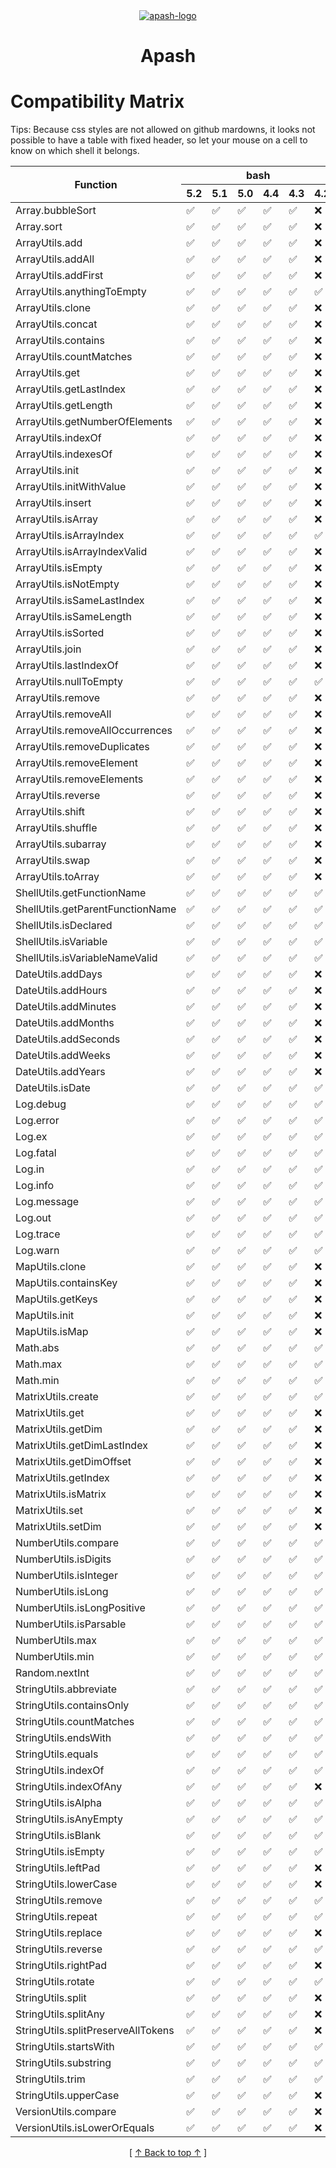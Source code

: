 <!-- 
  @todo: styles are not currently surpported by github.
  So fixed header will not work until they authorize it.
  SVG trick does not look to work anymore.
-->
<!--
<style>
  table {
    border-collapse: separate;
    border-spacing: 0;
    border-right: thin solid;
    margin: auto;
  }

  thead {
    position: -webkit-sticky; /* for Safari */
    position: sticky;
    top: 0;
  } 

  td {
    border-left: thin dashed;
  }

  th {
    border-right: thin solid;
  }

  thead th {
    text-align: center;
  }
  
  .start {
    border-left: thin solid;
  }

  /* Dark Mode */
  @media (prefers-color-scheme: dark) {
  thead tr th {
    background-color: black;
    color: white;
    z-index: 1;
    border: thin solid white;
  }

  /* Light Mode */
  @media (prefers-color-scheme: light) {
  thead tr th {
    background-color: #edededff;
    color: black;
  }
</style>
-->

<div align='center' id='apash-top'>
  <a href='https://github.com/hastec-fr/apash'>
    <img alt='apash-logo' src='../../../assets/apash-logo.svg'/>
  </a>

  # Apash
</div>

# Compatibility Matrix
Tips: Because css styles are not allowed on github mardowns, it looks not possible
to have a table with fixed header, so let your mouse on a cell to know on which shell it belongs.

<table align='center'>
  <thead>
    <tr>
      <th rowspan="2">Function</th>
      <th colspan='6'><div align='center'>bash</div></th><th colspan='8'><div align='center'>zsh</div></th>
    </tr>
    <tr>
      <th>5.2</th><th>5.1</th><th>5.0</th><th>4.4</th><th>4.3</th><th>4.2</th><th>5.9</th><th>5.8</th><th>5.7</th><th>5.6</th><th>5.5</th><th>5.4</th><th>5.3</th><th>5.2</th>
    </tr>
  </thead>
  <tbody>
      <tr>
      <td>Array.bubbleSort</td>
      <td title='bash 5.2' >✅</td>
      <td title='bash 5.1' >✅</td>
      <td title='bash 5.0' >✅</td>
      <td title='bash 4.4' >✅</td>
      <td title='bash 4.3' >✅</td>
      <td title='bash 4.2' >❌</td>
      <td title='zsh 5.9' >✅</td>
      <td title='zsh 5.8' >✅</td>
      <td title='zsh 5.7' >✅</td>
      <td title='zsh 5.6' >✅</td>
      <td title='zsh 5.5' >✅</td>
      <td title='zsh 5.4' >✅</td>
      <td title='zsh 5.3' >✅</td>
      <td title='zsh 5.2' >❌</td>
    </tr>
    <tr>
      <td>Array.sort</td>
      <td title='bash 5.2' >✅</td>
      <td title='bash 5.1' >✅</td>
      <td title='bash 5.0' >✅</td>
      <td title='bash 4.4' >✅</td>
      <td title='bash 4.3' >✅</td>
      <td title='bash 4.2' >❌</td>
      <td title='zsh 5.9' >✅</td>
      <td title='zsh 5.8' >✅</td>
      <td title='zsh 5.7' >✅</td>
      <td title='zsh 5.6' >✅</td>
      <td title='zsh 5.5' >✅</td>
      <td title='zsh 5.4' >✅</td>
      <td title='zsh 5.3' >✅</td>
      <td title='zsh 5.2' >❌</td>
    </tr>
    <tr>
      <td>ArrayUtils.add</td>
      <td title='bash 5.2' >✅</td>
      <td title='bash 5.1' >✅</td>
      <td title='bash 5.0' >✅</td>
      <td title='bash 4.4' >✅</td>
      <td title='bash 4.3' >✅</td>
      <td title='bash 4.2' >❌</td>
      <td title='zsh 5.9' >✅</td>
      <td title='zsh 5.8' >✅</td>
      <td title='zsh 5.7' >✅</td>
      <td title='zsh 5.6' >✅</td>
      <td title='zsh 5.5' >✅</td>
      <td title='zsh 5.4' >✅</td>
      <td title='zsh 5.3' >✅</td>
      <td title='zsh 5.2' >❌</td>
    </tr>
    <tr>
      <td>ArrayUtils.addAll</td>
      <td title='bash 5.2' >✅</td>
      <td title='bash 5.1' >✅</td>
      <td title='bash 5.0' >✅</td>
      <td title='bash 4.4' >✅</td>
      <td title='bash 4.3' >✅</td>
      <td title='bash 4.2' >❌</td>
      <td title='zsh 5.9' >✅</td>
      <td title='zsh 5.8' >✅</td>
      <td title='zsh 5.7' >✅</td>
      <td title='zsh 5.6' >✅</td>
      <td title='zsh 5.5' >✅</td>
      <td title='zsh 5.4' >✅</td>
      <td title='zsh 5.3' >✅</td>
      <td title='zsh 5.2' >❌</td>
    </tr>
    <tr>
      <td>ArrayUtils.addFirst</td>
      <td title='bash 5.2' >✅</td>
      <td title='bash 5.1' >✅</td>
      <td title='bash 5.0' >✅</td>
      <td title='bash 4.4' >✅</td>
      <td title='bash 4.3' >✅</td>
      <td title='bash 4.2' >❌</td>
      <td title='zsh 5.9' >✅</td>
      <td title='zsh 5.8' >✅</td>
      <td title='zsh 5.7' >✅</td>
      <td title='zsh 5.6' >✅</td>
      <td title='zsh 5.5' >✅</td>
      <td title='zsh 5.4' >✅</td>
      <td title='zsh 5.3' >✅</td>
      <td title='zsh 5.2' >❌</td>
    </tr>
    <tr>
      <td>ArrayUtils.anythingToEmpty</td>
      <td title='bash 5.2' >✅</td>
      <td title='bash 5.1' >✅</td>
      <td title='bash 5.0' >✅</td>
      <td title='bash 4.4' >✅</td>
      <td title='bash 4.3' >✅</td>
      <td title='bash 4.2' >✅</td>
      <td title='zsh 5.9' >✅</td>
      <td title='zsh 5.8' >✅</td>
      <td title='zsh 5.7' >✅</td>
      <td title='zsh 5.6' >✅</td>
      <td title='zsh 5.5' >✅</td>
      <td title='zsh 5.4' >✅</td>
      <td title='zsh 5.3' >✅</td>
      <td title='zsh 5.2' >❌</td>
    </tr>
    <tr>
      <td>ArrayUtils.clone</td>
      <td title='bash 5.2' >✅</td>
      <td title='bash 5.1' >✅</td>
      <td title='bash 5.0' >✅</td>
      <td title='bash 4.4' >✅</td>
      <td title='bash 4.3' >✅</td>
      <td title='bash 4.2' >❌</td>
      <td title='zsh 5.9' >✅</td>
      <td title='zsh 5.8' >✅</td>
      <td title='zsh 5.7' >✅</td>
      <td title='zsh 5.6' >✅</td>
      <td title='zsh 5.5' >✅</td>
      <td title='zsh 5.4' >✅</td>
      <td title='zsh 5.3' >✅</td>
      <td title='zsh 5.2' >❌</td>
    </tr>
    <tr>
      <td>ArrayUtils.concat</td>
      <td title='bash 5.2' >✅</td>
      <td title='bash 5.1' >✅</td>
      <td title='bash 5.0' >✅</td>
      <td title='bash 4.4' >✅</td>
      <td title='bash 4.3' >✅</td>
      <td title='bash 4.2' >❌</td>
      <td title='zsh 5.9' >✅</td>
      <td title='zsh 5.8' >✅</td>
      <td title='zsh 5.7' >✅</td>
      <td title='zsh 5.6' >✅</td>
      <td title='zsh 5.5' >✅</td>
      <td title='zsh 5.4' >✅</td>
      <td title='zsh 5.3' >✅</td>
      <td title='zsh 5.2' >❌</td>
    </tr>
    <tr>
      <td>ArrayUtils.contains</td>
      <td title='bash 5.2' >✅</td>
      <td title='bash 5.1' >✅</td>
      <td title='bash 5.0' >✅</td>
      <td title='bash 4.4' >✅</td>
      <td title='bash 4.3' >✅</td>
      <td title='bash 4.2' >❌</td>
      <td title='zsh 5.9' >✅</td>
      <td title='zsh 5.8' >✅</td>
      <td title='zsh 5.7' >✅</td>
      <td title='zsh 5.6' >✅</td>
      <td title='zsh 5.5' >✅</td>
      <td title='zsh 5.4' >✅</td>
      <td title='zsh 5.3' >✅</td>
      <td title='zsh 5.2' >❌</td>
    </tr>
    <tr>
      <td>ArrayUtils.countMatches</td>
      <td title='bash 5.2' >✅</td>
      <td title='bash 5.1' >✅</td>
      <td title='bash 5.0' >✅</td>
      <td title='bash 4.4' >✅</td>
      <td title='bash 4.3' >✅</td>
      <td title='bash 4.2' >❌</td>
      <td title='zsh 5.9' >✅</td>
      <td title='zsh 5.8' >✅</td>
      <td title='zsh 5.7' >✅</td>
      <td title='zsh 5.6' >✅</td>
      <td title='zsh 5.5' >✅</td>
      <td title='zsh 5.4' >✅</td>
      <td title='zsh 5.3' >✅</td>
      <td title='zsh 5.2' >❌</td>
    </tr>
    <tr>
      <td>ArrayUtils.get</td>
      <td title='bash 5.2' >✅</td>
      <td title='bash 5.1' >✅</td>
      <td title='bash 5.0' >✅</td>
      <td title='bash 4.4' >✅</td>
      <td title='bash 4.3' >✅</td>
      <td title='bash 4.2' >❌</td>
      <td title='zsh 5.9' >✅</td>
      <td title='zsh 5.8' >✅</td>
      <td title='zsh 5.7' >✅</td>
      <td title='zsh 5.6' >✅</td>
      <td title='zsh 5.5' >✅</td>
      <td title='zsh 5.4' >✅</td>
      <td title='zsh 5.3' >✅</td>
      <td title='zsh 5.2' >❌</td>
    </tr>
    <tr>
      <td>ArrayUtils.getLastIndex</td>
      <td title='bash 5.2' >✅</td>
      <td title='bash 5.1' >✅</td>
      <td title='bash 5.0' >✅</td>
      <td title='bash 4.4' >✅</td>
      <td title='bash 4.3' >✅</td>
      <td title='bash 4.2' >❌</td>
      <td title='zsh 5.9' >✅</td>
      <td title='zsh 5.8' >✅</td>
      <td title='zsh 5.7' >✅</td>
      <td title='zsh 5.6' >✅</td>
      <td title='zsh 5.5' >✅</td>
      <td title='zsh 5.4' >✅</td>
      <td title='zsh 5.3' >✅</td>
      <td title='zsh 5.2' >❌</td>
    </tr>
    <tr>
      <td>ArrayUtils.getLength</td>
      <td title='bash 5.2' >✅</td>
      <td title='bash 5.1' >✅</td>
      <td title='bash 5.0' >✅</td>
      <td title='bash 4.4' >✅</td>
      <td title='bash 4.3' >✅</td>
      <td title='bash 4.2' >❌</td>
      <td title='zsh 5.9' >✅</td>
      <td title='zsh 5.8' >✅</td>
      <td title='zsh 5.7' >✅</td>
      <td title='zsh 5.6' >✅</td>
      <td title='zsh 5.5' >✅</td>
      <td title='zsh 5.4' >✅</td>
      <td title='zsh 5.3' >✅</td>
      <td title='zsh 5.2' >❌</td>
    </tr>
    <tr>
      <td>ArrayUtils.getNumberOfElements</td>
      <td title='bash 5.2' >✅</td>
      <td title='bash 5.1' >✅</td>
      <td title='bash 5.0' >✅</td>
      <td title='bash 4.4' >✅</td>
      <td title='bash 4.3' >✅</td>
      <td title='bash 4.2' >❌</td>
      <td title='zsh 5.9' >✅</td>
      <td title='zsh 5.8' >✅</td>
      <td title='zsh 5.7' >✅</td>
      <td title='zsh 5.6' >✅</td>
      <td title='zsh 5.5' >✅</td>
      <td title='zsh 5.4' >✅</td>
      <td title='zsh 5.3' >✅</td>
      <td title='zsh 5.2' >❌</td>
    </tr>
    <tr>
      <td>ArrayUtils.indexOf</td>
      <td title='bash 5.2' >✅</td>
      <td title='bash 5.1' >✅</td>
      <td title='bash 5.0' >✅</td>
      <td title='bash 4.4' >✅</td>
      <td title='bash 4.3' >✅</td>
      <td title='bash 4.2' >❌</td>
      <td title='zsh 5.9' >✅</td>
      <td title='zsh 5.8' >✅</td>
      <td title='zsh 5.7' >✅</td>
      <td title='zsh 5.6' >✅</td>
      <td title='zsh 5.5' >✅</td>
      <td title='zsh 5.4' >✅</td>
      <td title='zsh 5.3' >✅</td>
      <td title='zsh 5.2' >❌</td>
    </tr>
    <tr>
      <td>ArrayUtils.indexesOf</td>
      <td title='bash 5.2' >✅</td>
      <td title='bash 5.1' >✅</td>
      <td title='bash 5.0' >✅</td>
      <td title='bash 4.4' >✅</td>
      <td title='bash 4.3' >✅</td>
      <td title='bash 4.2' >❌</td>
      <td title='zsh 5.9' >✅</td>
      <td title='zsh 5.8' >✅</td>
      <td title='zsh 5.7' >✅</td>
      <td title='zsh 5.6' >✅</td>
      <td title='zsh 5.5' >✅</td>
      <td title='zsh 5.4' >✅</td>
      <td title='zsh 5.3' >✅</td>
      <td title='zsh 5.2' >❌</td>
    </tr>
    <tr>
      <td>ArrayUtils.init</td>
      <td title='bash 5.2' >✅</td>
      <td title='bash 5.1' >✅</td>
      <td title='bash 5.0' >✅</td>
      <td title='bash 4.4' >✅</td>
      <td title='bash 4.3' >✅</td>
      <td title='bash 4.2' >❌</td>
      <td title='zsh 5.9' >✅</td>
      <td title='zsh 5.8' >✅</td>
      <td title='zsh 5.7' >✅</td>
      <td title='zsh 5.6' >✅</td>
      <td title='zsh 5.5' >✅</td>
      <td title='zsh 5.4' >✅</td>
      <td title='zsh 5.3' >✅</td>
      <td title='zsh 5.2' >❌</td>
    </tr>
    <tr>
      <td>ArrayUtils.initWithValue</td>
      <td title='bash 5.2' >✅</td>
      <td title='bash 5.1' >✅</td>
      <td title='bash 5.0' >✅</td>
      <td title='bash 4.4' >✅</td>
      <td title='bash 4.3' >✅</td>
      <td title='bash 4.2' >❌</td>
      <td title='zsh 5.9' >✅</td>
      <td title='zsh 5.8' >✅</td>
      <td title='zsh 5.7' >✅</td>
      <td title='zsh 5.6' >✅</td>
      <td title='zsh 5.5' >✅</td>
      <td title='zsh 5.4' >✅</td>
      <td title='zsh 5.3' >✅</td>
      <td title='zsh 5.2' >❌</td>
    </tr>
    <tr>
      <td>ArrayUtils.insert</td>
      <td title='bash 5.2' >✅</td>
      <td title='bash 5.1' >✅</td>
      <td title='bash 5.0' >✅</td>
      <td title='bash 4.4' >✅</td>
      <td title='bash 4.3' >✅</td>
      <td title='bash 4.2' >❌</td>
      <td title='zsh 5.9' >✅</td>
      <td title='zsh 5.8' >✅</td>
      <td title='zsh 5.7' >✅</td>
      <td title='zsh 5.6' >✅</td>
      <td title='zsh 5.5' >✅</td>
      <td title='zsh 5.4' >✅</td>
      <td title='zsh 5.3' >✅</td>
      <td title='zsh 5.2' >❌</td>
    </tr>
    <tr>
      <td>ArrayUtils.isArray</td>
      <td title='bash 5.2' >✅</td>
      <td title='bash 5.1' >✅</td>
      <td title='bash 5.0' >✅</td>
      <td title='bash 4.4' >✅</td>
      <td title='bash 4.3' >✅</td>
      <td title='bash 4.2' >❌</td>
      <td title='zsh 5.9' >✅</td>
      <td title='zsh 5.8' >✅</td>
      <td title='zsh 5.7' >✅</td>
      <td title='zsh 5.6' >✅</td>
      <td title='zsh 5.5' >✅</td>
      <td title='zsh 5.4' >✅</td>
      <td title='zsh 5.3' >✅</td>
      <td title='zsh 5.2' >❌</td>
    </tr>
    <tr>
      <td>ArrayUtils.isArrayIndex</td>
      <td title='bash 5.2' >✅</td>
      <td title='bash 5.1' >✅</td>
      <td title='bash 5.0' >✅</td>
      <td title='bash 4.4' >✅</td>
      <td title='bash 4.3' >✅</td>
      <td title='bash 4.2' >✅</td>
      <td title='zsh 5.9' >✅</td>
      <td title='zsh 5.8' >✅</td>
      <td title='zsh 5.7' >✅</td>
      <td title='zsh 5.6' >✅</td>
      <td title='zsh 5.5' >✅</td>
      <td title='zsh 5.4' >✅</td>
      <td title='zsh 5.3' >✅</td>
      <td title='zsh 5.2' >✅</td>
    </tr>
    <tr>
      <td>ArrayUtils.isArrayIndexValid</td>
      <td title='bash 5.2' >✅</td>
      <td title='bash 5.1' >✅</td>
      <td title='bash 5.0' >✅</td>
      <td title='bash 4.4' >✅</td>
      <td title='bash 4.3' >✅</td>
      <td title='bash 4.2' >❌</td>
      <td title='zsh 5.9' >✅</td>
      <td title='zsh 5.8' >✅</td>
      <td title='zsh 5.7' >✅</td>
      <td title='zsh 5.6' >✅</td>
      <td title='zsh 5.5' >✅</td>
      <td title='zsh 5.4' >✅</td>
      <td title='zsh 5.3' >✅</td>
      <td title='zsh 5.2' >❌</td>
    </tr>
    <tr>
      <td>ArrayUtils.isEmpty</td>
      <td title='bash 5.2' >✅</td>
      <td title='bash 5.1' >✅</td>
      <td title='bash 5.0' >✅</td>
      <td title='bash 4.4' >✅</td>
      <td title='bash 4.3' >✅</td>
      <td title='bash 4.2' >❌</td>
      <td title='zsh 5.9' >✅</td>
      <td title='zsh 5.8' >✅</td>
      <td title='zsh 5.7' >✅</td>
      <td title='zsh 5.6' >✅</td>
      <td title='zsh 5.5' >✅</td>
      <td title='zsh 5.4' >✅</td>
      <td title='zsh 5.3' >✅</td>
      <td title='zsh 5.2' >✅</td>
    </tr>
    <tr>
      <td>ArrayUtils.isNotEmpty</td>
      <td title='bash 5.2' >✅</td>
      <td title='bash 5.1' >✅</td>
      <td title='bash 5.0' >✅</td>
      <td title='bash 4.4' >✅</td>
      <td title='bash 4.3' >✅</td>
      <td title='bash 4.2' >❌</td>
      <td title='zsh 5.9' >✅</td>
      <td title='zsh 5.8' >✅</td>
      <td title='zsh 5.7' >✅</td>
      <td title='zsh 5.6' >✅</td>
      <td title='zsh 5.5' >✅</td>
      <td title='zsh 5.4' >✅</td>
      <td title='zsh 5.3' >✅</td>
      <td title='zsh 5.2' >❌</td>
    </tr>
    <tr>
      <td>ArrayUtils.isSameLastIndex</td>
      <td title='bash 5.2' >✅</td>
      <td title='bash 5.1' >✅</td>
      <td title='bash 5.0' >✅</td>
      <td title='bash 4.4' >✅</td>
      <td title='bash 4.3' >✅</td>
      <td title='bash 4.2' >❌</td>
      <td title='zsh 5.9' >✅</td>
      <td title='zsh 5.8' >✅</td>
      <td title='zsh 5.7' >✅</td>
      <td title='zsh 5.6' >✅</td>
      <td title='zsh 5.5' >✅</td>
      <td title='zsh 5.4' >✅</td>
      <td title='zsh 5.3' >✅</td>
      <td title='zsh 5.2' >❌</td>
    </tr>
    <tr>
      <td>ArrayUtils.isSameLength</td>
      <td title='bash 5.2' >✅</td>
      <td title='bash 5.1' >✅</td>
      <td title='bash 5.0' >✅</td>
      <td title='bash 4.4' >✅</td>
      <td title='bash 4.3' >✅</td>
      <td title='bash 4.2' >❌</td>
      <td title='zsh 5.9' >✅</td>
      <td title='zsh 5.8' >✅</td>
      <td title='zsh 5.7' >✅</td>
      <td title='zsh 5.6' >✅</td>
      <td title='zsh 5.5' >✅</td>
      <td title='zsh 5.4' >✅</td>
      <td title='zsh 5.3' >✅</td>
      <td title='zsh 5.2' >❌</td>
    </tr>
    <tr>
      <td>ArrayUtils.isSorted</td>
      <td title='bash 5.2' >✅</td>
      <td title='bash 5.1' >✅</td>
      <td title='bash 5.0' >✅</td>
      <td title='bash 4.4' >✅</td>
      <td title='bash 4.3' >✅</td>
      <td title='bash 4.2' >❌</td>
      <td title='zsh 5.9' >✅</td>
      <td title='zsh 5.8' >✅</td>
      <td title='zsh 5.7' >✅</td>
      <td title='zsh 5.6' >✅</td>
      <td title='zsh 5.5' >✅</td>
      <td title='zsh 5.4' >✅</td>
      <td title='zsh 5.3' >✅</td>
      <td title='zsh 5.2' >❌</td>
    </tr>
    <tr>
      <td>ArrayUtils.join</td>
      <td title='bash 5.2' >✅</td>
      <td title='bash 5.1' >✅</td>
      <td title='bash 5.0' >✅</td>
      <td title='bash 4.4' >✅</td>
      <td title='bash 4.3' >✅</td>
      <td title='bash 4.2' >❌</td>
      <td title='zsh 5.9' >✅</td>
      <td title='zsh 5.8' >✅</td>
      <td title='zsh 5.7' >✅</td>
      <td title='zsh 5.6' >✅</td>
      <td title='zsh 5.5' >✅</td>
      <td title='zsh 5.4' >✅</td>
      <td title='zsh 5.3' >✅</td>
      <td title='zsh 5.2' >❌</td>
    </tr>
    <tr>
      <td>ArrayUtils.lastIndexOf</td>
      <td title='bash 5.2' >✅</td>
      <td title='bash 5.1' >✅</td>
      <td title='bash 5.0' >✅</td>
      <td title='bash 4.4' >✅</td>
      <td title='bash 4.3' >✅</td>
      <td title='bash 4.2' >❌</td>
      <td title='zsh 5.9' >✅</td>
      <td title='zsh 5.8' >✅</td>
      <td title='zsh 5.7' >✅</td>
      <td title='zsh 5.6' >✅</td>
      <td title='zsh 5.5' >✅</td>
      <td title='zsh 5.4' >✅</td>
      <td title='zsh 5.3' >✅</td>
      <td title='zsh 5.2' >❌</td>
    </tr>
    <tr>
      <td>ArrayUtils.nullToEmpty</td>
      <td title='bash 5.2' >✅</td>
      <td title='bash 5.1' >✅</td>
      <td title='bash 5.0' >✅</td>
      <td title='bash 4.4' >✅</td>
      <td title='bash 4.3' >✅</td>
      <td title='bash 4.2' >✅</td>
      <td title='zsh 5.9' >✅</td>
      <td title='zsh 5.8' >✅</td>
      <td title='zsh 5.7' >✅</td>
      <td title='zsh 5.6' >✅</td>
      <td title='zsh 5.5' >✅</td>
      <td title='zsh 5.4' >✅</td>
      <td title='zsh 5.3' >✅</td>
      <td title='zsh 5.2' >❌</td>
    </tr>
    <tr>
      <td>ArrayUtils.remove</td>
      <td title='bash 5.2' >✅</td>
      <td title='bash 5.1' >✅</td>
      <td title='bash 5.0' >✅</td>
      <td title='bash 4.4' >✅</td>
      <td title='bash 4.3' >✅</td>
      <td title='bash 4.2' >❌</td>
      <td title='zsh 5.9' >✅</td>
      <td title='zsh 5.8' >✅</td>
      <td title='zsh 5.7' >✅</td>
      <td title='zsh 5.6' >✅</td>
      <td title='zsh 5.5' >✅</td>
      <td title='zsh 5.4' >✅</td>
      <td title='zsh 5.3' >✅</td>
      <td title='zsh 5.2' >❌</td>
    </tr>
    <tr>
      <td>ArrayUtils.removeAll</td>
      <td title='bash 5.2' >✅</td>
      <td title='bash 5.1' >✅</td>
      <td title='bash 5.0' >✅</td>
      <td title='bash 4.4' >✅</td>
      <td title='bash 4.3' >✅</td>
      <td title='bash 4.2' >❌</td>
      <td title='zsh 5.9' >✅</td>
      <td title='zsh 5.8' >✅</td>
      <td title='zsh 5.7' >✅</td>
      <td title='zsh 5.6' >✅</td>
      <td title='zsh 5.5' >✅</td>
      <td title='zsh 5.4' >✅</td>
      <td title='zsh 5.3' >✅</td>
      <td title='zsh 5.2' >❌</td>
    </tr>
    <tr>
      <td>ArrayUtils.removeAllOccurrences</td>
      <td title='bash 5.2' >✅</td>
      <td title='bash 5.1' >✅</td>
      <td title='bash 5.0' >✅</td>
      <td title='bash 4.4' >✅</td>
      <td title='bash 4.3' >✅</td>
      <td title='bash 4.2' >❌</td>
      <td title='zsh 5.9' >✅</td>
      <td title='zsh 5.8' >✅</td>
      <td title='zsh 5.7' >✅</td>
      <td title='zsh 5.6' >✅</td>
      <td title='zsh 5.5' >✅</td>
      <td title='zsh 5.4' >✅</td>
      <td title='zsh 5.3' >✅</td>
      <td title='zsh 5.2' >❌</td>
    </tr>
    <tr>
      <td>ArrayUtils.removeDuplicates</td>
      <td title='bash 5.2' >✅</td>
      <td title='bash 5.1' >✅</td>
      <td title='bash 5.0' >✅</td>
      <td title='bash 4.4' >✅</td>
      <td title='bash 4.3' >✅</td>
      <td title='bash 4.2' >❌</td>
      <td title='zsh 5.9' >✅</td>
      <td title='zsh 5.8' >✅</td>
      <td title='zsh 5.7' >✅</td>
      <td title='zsh 5.6' >✅</td>
      <td title='zsh 5.5' >✅</td>
      <td title='zsh 5.4' >✅</td>
      <td title='zsh 5.3' >✅</td>
      <td title='zsh 5.2' >❌</td>
    </tr>
    <tr>
      <td>ArrayUtils.removeElement</td>
      <td title='bash 5.2' >✅</td>
      <td title='bash 5.1' >✅</td>
      <td title='bash 5.0' >✅</td>
      <td title='bash 4.4' >✅</td>
      <td title='bash 4.3' >✅</td>
      <td title='bash 4.2' >❌</td>
      <td title='zsh 5.9' >✅</td>
      <td title='zsh 5.8' >✅</td>
      <td title='zsh 5.7' >✅</td>
      <td title='zsh 5.6' >✅</td>
      <td title='zsh 5.5' >✅</td>
      <td title='zsh 5.4' >✅</td>
      <td title='zsh 5.3' >✅</td>
      <td title='zsh 5.2' >❌</td>
    </tr>
    <tr>
      <td>ArrayUtils.removeElements</td>
      <td title='bash 5.2' >✅</td>
      <td title='bash 5.1' >✅</td>
      <td title='bash 5.0' >✅</td>
      <td title='bash 4.4' >✅</td>
      <td title='bash 4.3' >✅</td>
      <td title='bash 4.2' >❌</td>
      <td title='zsh 5.9' >✅</td>
      <td title='zsh 5.8' >✅</td>
      <td title='zsh 5.7' >✅</td>
      <td title='zsh 5.6' >✅</td>
      <td title='zsh 5.5' >✅</td>
      <td title='zsh 5.4' >✅</td>
      <td title='zsh 5.3' >✅</td>
      <td title='zsh 5.2' >❌</td>
    </tr>
    <tr>
      <td>ArrayUtils.reverse</td>
      <td title='bash 5.2' >✅</td>
      <td title='bash 5.1' >✅</td>
      <td title='bash 5.0' >✅</td>
      <td title='bash 4.4' >✅</td>
      <td title='bash 4.3' >✅</td>
      <td title='bash 4.2' >❌</td>
      <td title='zsh 5.9' >✅</td>
      <td title='zsh 5.8' >✅</td>
      <td title='zsh 5.7' >✅</td>
      <td title='zsh 5.6' >✅</td>
      <td title='zsh 5.5' >✅</td>
      <td title='zsh 5.4' >✅</td>
      <td title='zsh 5.3' >✅</td>
      <td title='zsh 5.2' >❌</td>
    </tr>
    <tr>
      <td>ArrayUtils.shift</td>
      <td title='bash 5.2' >✅</td>
      <td title='bash 5.1' >✅</td>
      <td title='bash 5.0' >✅</td>
      <td title='bash 4.4' >✅</td>
      <td title='bash 4.3' >✅</td>
      <td title='bash 4.2' >❌</td>
      <td title='zsh 5.9' >✅</td>
      <td title='zsh 5.8' >✅</td>
      <td title='zsh 5.7' >✅</td>
      <td title='zsh 5.6' >✅</td>
      <td title='zsh 5.5' >✅</td>
      <td title='zsh 5.4' >✅</td>
      <td title='zsh 5.3' >✅</td>
      <td title='zsh 5.2' >❌</td>
    </tr>
    <tr>
      <td>ArrayUtils.shuffle</td>
      <td title='bash 5.2' >✅</td>
      <td title='bash 5.1' >✅</td>
      <td title='bash 5.0' >✅</td>
      <td title='bash 4.4' >✅</td>
      <td title='bash 4.3' >✅</td>
      <td title='bash 4.2' >❌</td>
      <td title='zsh 5.9' >✅</td>
      <td title='zsh 5.8' >✅</td>
      <td title='zsh 5.7' >✅</td>
      <td title='zsh 5.6' >✅</td>
      <td title='zsh 5.5' >✅</td>
      <td title='zsh 5.4' >✅</td>
      <td title='zsh 5.3' >✅</td>
      <td title='zsh 5.2' >❌</td>
    </tr>
    <tr>
      <td>ArrayUtils.subarray</td>
      <td title='bash 5.2' >✅</td>
      <td title='bash 5.1' >✅</td>
      <td title='bash 5.0' >✅</td>
      <td title='bash 4.4' >✅</td>
      <td title='bash 4.3' >✅</td>
      <td title='bash 4.2' >❌</td>
      <td title='zsh 5.9' >✅</td>
      <td title='zsh 5.8' >✅</td>
      <td title='zsh 5.7' >✅</td>
      <td title='zsh 5.6' >✅</td>
      <td title='zsh 5.5' >✅</td>
      <td title='zsh 5.4' >✅</td>
      <td title='zsh 5.3' >✅</td>
      <td title='zsh 5.2' >❌</td>
    </tr>
    <tr>
      <td>ArrayUtils.swap</td>
      <td title='bash 5.2' >✅</td>
      <td title='bash 5.1' >✅</td>
      <td title='bash 5.0' >✅</td>
      <td title='bash 4.4' >✅</td>
      <td title='bash 4.3' >✅</td>
      <td title='bash 4.2' >❌</td>
      <td title='zsh 5.9' >✅</td>
      <td title='zsh 5.8' >✅</td>
      <td title='zsh 5.7' >✅</td>
      <td title='zsh 5.6' >✅</td>
      <td title='zsh 5.5' >✅</td>
      <td title='zsh 5.4' >✅</td>
      <td title='zsh 5.3' >✅</td>
      <td title='zsh 5.2' >❌</td>
    </tr>
    <tr>
      <td>ArrayUtils.toArray</td>
      <td title='bash 5.2' >✅</td>
      <td title='bash 5.1' >✅</td>
      <td title='bash 5.0' >✅</td>
      <td title='bash 4.4' >✅</td>
      <td title='bash 4.3' >✅</td>
      <td title='bash 4.2' >❌</td>
      <td title='zsh 5.9' >✅</td>
      <td title='zsh 5.8' >✅</td>
      <td title='zsh 5.7' >✅</td>
      <td title='zsh 5.6' >✅</td>
      <td title='zsh 5.5' >✅</td>
      <td title='zsh 5.4' >✅</td>
      <td title='zsh 5.3' >✅</td>
      <td title='zsh 5.2' >❌</td>
    </tr>
    <tr>
      <td>ShellUtils.getFunctionName</td>
      <td title='bash 5.2' >✅</td>
      <td title='bash 5.1' >✅</td>
      <td title='bash 5.0' >✅</td>
      <td title='bash 4.4' >✅</td>
      <td title='bash 4.3' >✅</td>
      <td title='bash 4.2' >✅</td>
      <td title='zsh 5.9' >✅</td>
      <td title='zsh 5.8' >✅</td>
      <td title='zsh 5.7' >✅</td>
      <td title='zsh 5.6' >✅</td>
      <td title='zsh 5.5' >✅</td>
      <td title='zsh 5.4' >✅</td>
      <td title='zsh 5.3' >✅</td>
      <td title='zsh 5.2' >✅</td>
    </tr>
    <tr>
      <td>ShellUtils.getParentFunctionName</td>
      <td title='bash 5.2' >✅</td>
      <td title='bash 5.1' >✅</td>
      <td title='bash 5.0' >✅</td>
      <td title='bash 4.4' >✅</td>
      <td title='bash 4.3' >✅</td>
      <td title='bash 4.2' >✅</td>
      <td title='zsh 5.9' >✅</td>
      <td title='zsh 5.8' >✅</td>
      <td title='zsh 5.7' >✅</td>
      <td title='zsh 5.6' >✅</td>
      <td title='zsh 5.5' >✅</td>
      <td title='zsh 5.4' >✅</td>
      <td title='zsh 5.3' >✅</td>
      <td title='zsh 5.2' >✅</td>
    </tr>
    <tr>
      <td>ShellUtils.isDeclared</td>
      <td title='bash 5.2' >✅</td>
      <td title='bash 5.1' >✅</td>
      <td title='bash 5.0' >✅</td>
      <td title='bash 4.4' >✅</td>
      <td title='bash 4.3' >✅</td>
      <td title='bash 4.2' >✅</td>
      <td title='zsh 5.9' >✅</td>
      <td title='zsh 5.8' >✅</td>
      <td title='zsh 5.7' >✅</td>
      <td title='zsh 5.6' >✅</td>
      <td title='zsh 5.5' >✅</td>
      <td title='zsh 5.4' >✅</td>
      <td title='zsh 5.3' >✅</td>
      <td title='zsh 5.2' >✅</td>
    </tr>
    <tr>
      <td>ShellUtils.isVariable</td>
      <td title='bash 5.2' >✅</td>
      <td title='bash 5.1' >✅</td>
      <td title='bash 5.0' >✅</td>
      <td title='bash 4.4' >✅</td>
      <td title='bash 4.3' >✅</td>
      <td title='bash 4.2' >✅</td>
      <td title='zsh 5.9' >✅</td>
      <td title='zsh 5.8' >✅</td>
      <td title='zsh 5.7' >✅</td>
      <td title='zsh 5.6' >✅</td>
      <td title='zsh 5.5' >✅</td>
      <td title='zsh 5.4' >✅</td>
      <td title='zsh 5.3' >✅</td>
      <td title='zsh 5.2' >✅</td>
    </tr>
    <tr>
      <td>ShellUtils.isVariableNameValid</td>
      <td title='bash 5.2' >✅</td>
      <td title='bash 5.1' >✅</td>
      <td title='bash 5.0' >✅</td>
      <td title='bash 4.4' >✅</td>
      <td title='bash 4.3' >✅</td>
      <td title='bash 4.2' >✅</td>
      <td title='zsh 5.9' >✅</td>
      <td title='zsh 5.8' >✅</td>
      <td title='zsh 5.7' >✅</td>
      <td title='zsh 5.6' >✅</td>
      <td title='zsh 5.5' >✅</td>
      <td title='zsh 5.4' >✅</td>
      <td title='zsh 5.3' >✅</td>
      <td title='zsh 5.2' >✅</td>
    </tr>
    <tr>
      <td>DateUtils.addDays</td>
      <td title='bash 5.2' >✅</td>
      <td title='bash 5.1' >✅</td>
      <td title='bash 5.0' >✅</td>
      <td title='bash 4.4' >✅</td>
      <td title='bash 4.3' >✅</td>
      <td title='bash 4.2' >❌</td>
      <td title='zsh 5.9' >✅</td>
      <td title='zsh 5.8' >✅</td>
      <td title='zsh 5.7' >✅</td>
      <td title='zsh 5.6' >✅</td>
      <td title='zsh 5.5' >✅</td>
      <td title='zsh 5.4' >✅</td>
      <td title='zsh 5.3' >✅</td>
      <td title='zsh 5.2' >✅</td>
    </tr>
    <tr>
      <td>DateUtils.addHours</td>
      <td title='bash 5.2' >✅</td>
      <td title='bash 5.1' >✅</td>
      <td title='bash 5.0' >✅</td>
      <td title='bash 4.4' >✅</td>
      <td title='bash 4.3' >✅</td>
      <td title='bash 4.2' >❌</td>
      <td title='zsh 5.9' >✅</td>
      <td title='zsh 5.8' >✅</td>
      <td title='zsh 5.7' >✅</td>
      <td title='zsh 5.6' >✅</td>
      <td title='zsh 5.5' >✅</td>
      <td title='zsh 5.4' >✅</td>
      <td title='zsh 5.3' >✅</td>
      <td title='zsh 5.2' >✅</td>
    </tr>
    <tr>
      <td>DateUtils.addMinutes</td>
      <td title='bash 5.2' >✅</td>
      <td title='bash 5.1' >✅</td>
      <td title='bash 5.0' >✅</td>
      <td title='bash 4.4' >✅</td>
      <td title='bash 4.3' >✅</td>
      <td title='bash 4.2' >❌</td>
      <td title='zsh 5.9' >✅</td>
      <td title='zsh 5.8' >✅</td>
      <td title='zsh 5.7' >✅</td>
      <td title='zsh 5.6' >✅</td>
      <td title='zsh 5.5' >✅</td>
      <td title='zsh 5.4' >✅</td>
      <td title='zsh 5.3' >✅</td>
      <td title='zsh 5.2' >✅</td>
    </tr>
    <tr>
      <td>DateUtils.addMonths</td>
      <td title='bash 5.2' >✅</td>
      <td title='bash 5.1' >✅</td>
      <td title='bash 5.0' >✅</td>
      <td title='bash 4.4' >✅</td>
      <td title='bash 4.3' >✅</td>
      <td title='bash 4.2' >❌</td>
      <td title='zsh 5.9' >✅</td>
      <td title='zsh 5.8' >✅</td>
      <td title='zsh 5.7' >✅</td>
      <td title='zsh 5.6' >✅</td>
      <td title='zsh 5.5' >✅</td>
      <td title='zsh 5.4' >✅</td>
      <td title='zsh 5.3' >✅</td>
      <td title='zsh 5.2' >✅</td>
    </tr>
    <tr>
      <td>DateUtils.addSeconds</td>
      <td title='bash 5.2' >✅</td>
      <td title='bash 5.1' >✅</td>
      <td title='bash 5.0' >✅</td>
      <td title='bash 4.4' >✅</td>
      <td title='bash 4.3' >✅</td>
      <td title='bash 4.2' >❌</td>
      <td title='zsh 5.9' >✅</td>
      <td title='zsh 5.8' >✅</td>
      <td title='zsh 5.7' >✅</td>
      <td title='zsh 5.6' >✅</td>
      <td title='zsh 5.5' >✅</td>
      <td title='zsh 5.4' >✅</td>
      <td title='zsh 5.3' >✅</td>
      <td title='zsh 5.2' >✅</td>
    </tr>
    <tr>
      <td>DateUtils.addWeeks</td>
      <td title='bash 5.2' >✅</td>
      <td title='bash 5.1' >✅</td>
      <td title='bash 5.0' >✅</td>
      <td title='bash 4.4' >✅</td>
      <td title='bash 4.3' >✅</td>
      <td title='bash 4.2' >❌</td>
      <td title='zsh 5.9' >✅</td>
      <td title='zsh 5.8' >✅</td>
      <td title='zsh 5.7' >✅</td>
      <td title='zsh 5.6' >✅</td>
      <td title='zsh 5.5' >✅</td>
      <td title='zsh 5.4' >✅</td>
      <td title='zsh 5.3' >✅</td>
      <td title='zsh 5.2' >✅</td>
    </tr>
    <tr>
      <td>DateUtils.addYears</td>
      <td title='bash 5.2' >✅</td>
      <td title='bash 5.1' >✅</td>
      <td title='bash 5.0' >✅</td>
      <td title='bash 4.4' >✅</td>
      <td title='bash 4.3' >✅</td>
      <td title='bash 4.2' >❌</td>
      <td title='zsh 5.9' >✅</td>
      <td title='zsh 5.8' >✅</td>
      <td title='zsh 5.7' >✅</td>
      <td title='zsh 5.6' >✅</td>
      <td title='zsh 5.5' >✅</td>
      <td title='zsh 5.4' >✅</td>
      <td title='zsh 5.3' >✅</td>
      <td title='zsh 5.2' >✅</td>
    </tr>
    <tr>
      <td>DateUtils.isDate</td>
      <td title='bash 5.2' >✅</td>
      <td title='bash 5.1' >✅</td>
      <td title='bash 5.0' >✅</td>
      <td title='bash 4.4' >✅</td>
      <td title='bash 4.3' >✅</td>
      <td title='bash 4.2' >✅</td>
      <td title='zsh 5.9' >✅</td>
      <td title='zsh 5.8' >✅</td>
      <td title='zsh 5.7' >✅</td>
      <td title='zsh 5.6' >✅</td>
      <td title='zsh 5.5' >✅</td>
      <td title='zsh 5.4' >✅</td>
      <td title='zsh 5.3' >✅</td>
      <td title='zsh 5.2' >✅</td>
    </tr>
    <tr>
      <td>Log.debug</td>
      <td title='bash 5.2' >✅</td>
      <td title='bash 5.1' >✅</td>
      <td title='bash 5.0' >✅</td>
      <td title='bash 4.4' >✅</td>
      <td title='bash 4.3' >✅</td>
      <td title='bash 4.2' >✅</td>
      <td title='zsh 5.9' >✅</td>
      <td title='zsh 5.8' >✅</td>
      <td title='zsh 5.7' >✅</td>
      <td title='zsh 5.6' >✅</td>
      <td title='zsh 5.5' >✅</td>
      <td title='zsh 5.4' >✅</td>
      <td title='zsh 5.3' >✅</td>
      <td title='zsh 5.2' >✅</td>
    </tr>
    <tr>
      <td>Log.error</td>
      <td title='bash 5.2' >✅</td>
      <td title='bash 5.1' >✅</td>
      <td title='bash 5.0' >✅</td>
      <td title='bash 4.4' >✅</td>
      <td title='bash 4.3' >✅</td>
      <td title='bash 4.2' >✅</td>
      <td title='zsh 5.9' >✅</td>
      <td title='zsh 5.8' >✅</td>
      <td title='zsh 5.7' >✅</td>
      <td title='zsh 5.6' >✅</td>
      <td title='zsh 5.5' >✅</td>
      <td title='zsh 5.4' >✅</td>
      <td title='zsh 5.3' >✅</td>
      <td title='zsh 5.2' >✅</td>
    </tr>
    <tr>
      <td>Log.ex</td>
      <td title='bash 5.2' >✅</td>
      <td title='bash 5.1' >✅</td>
      <td title='bash 5.0' >✅</td>
      <td title='bash 4.4' >✅</td>
      <td title='bash 4.3' >✅</td>
      <td title='bash 4.2' >✅</td>
      <td title='zsh 5.9' >✅</td>
      <td title='zsh 5.8' >✅</td>
      <td title='zsh 5.7' >✅</td>
      <td title='zsh 5.6' >✅</td>
      <td title='zsh 5.5' >✅</td>
      <td title='zsh 5.4' >✅</td>
      <td title='zsh 5.3' >✅</td>
      <td title='zsh 5.2' >✅</td>
    </tr>
    <tr>
      <td>Log.fatal</td>
      <td title='bash 5.2' >✅</td>
      <td title='bash 5.1' >✅</td>
      <td title='bash 5.0' >✅</td>
      <td title='bash 4.4' >✅</td>
      <td title='bash 4.3' >✅</td>
      <td title='bash 4.2' >✅</td>
      <td title='zsh 5.9' >✅</td>
      <td title='zsh 5.8' >✅</td>
      <td title='zsh 5.7' >✅</td>
      <td title='zsh 5.6' >✅</td>
      <td title='zsh 5.5' >✅</td>
      <td title='zsh 5.4' >✅</td>
      <td title='zsh 5.3' >✅</td>
      <td title='zsh 5.2' >✅</td>
    </tr>
    <tr>
      <td>Log.in</td>
      <td title='bash 5.2' >✅</td>
      <td title='bash 5.1' >✅</td>
      <td title='bash 5.0' >✅</td>
      <td title='bash 4.4' >✅</td>
      <td title='bash 4.3' >✅</td>
      <td title='bash 4.2' >✅</td>
      <td title='zsh 5.9' >✅</td>
      <td title='zsh 5.8' >✅</td>
      <td title='zsh 5.7' >✅</td>
      <td title='zsh 5.6' >✅</td>
      <td title='zsh 5.5' >✅</td>
      <td title='zsh 5.4' >✅</td>
      <td title='zsh 5.3' >✅</td>
      <td title='zsh 5.2' >✅</td>
    </tr>
    <tr>
      <td>Log.info</td>
      <td title='bash 5.2' >✅</td>
      <td title='bash 5.1' >✅</td>
      <td title='bash 5.0' >✅</td>
      <td title='bash 4.4' >✅</td>
      <td title='bash 4.3' >✅</td>
      <td title='bash 4.2' >✅</td>
      <td title='zsh 5.9' >✅</td>
      <td title='zsh 5.8' >✅</td>
      <td title='zsh 5.7' >✅</td>
      <td title='zsh 5.6' >✅</td>
      <td title='zsh 5.5' >✅</td>
      <td title='zsh 5.4' >✅</td>
      <td title='zsh 5.3' >✅</td>
      <td title='zsh 5.2' >✅</td>
    </tr>
    <tr>
      <td>Log.message</td>
      <td title='bash 5.2' >✅</td>
      <td title='bash 5.1' >✅</td>
      <td title='bash 5.0' >✅</td>
      <td title='bash 4.4' >✅</td>
      <td title='bash 4.3' >✅</td>
      <td title='bash 4.2' >✅</td>
      <td title='zsh 5.9' >✅</td>
      <td title='zsh 5.8' >✅</td>
      <td title='zsh 5.7' >✅</td>
      <td title='zsh 5.6' >✅</td>
      <td title='zsh 5.5' >✅</td>
      <td title='zsh 5.4' >✅</td>
      <td title='zsh 5.3' >✅</td>
      <td title='zsh 5.2' >✅</td>
    </tr>
    <tr>
      <td>Log.out</td>
      <td title='bash 5.2' >✅</td>
      <td title='bash 5.1' >✅</td>
      <td title='bash 5.0' >✅</td>
      <td title='bash 4.4' >✅</td>
      <td title='bash 4.3' >✅</td>
      <td title='bash 4.2' >✅</td>
      <td title='zsh 5.9' >✅</td>
      <td title='zsh 5.8' >✅</td>
      <td title='zsh 5.7' >✅</td>
      <td title='zsh 5.6' >✅</td>
      <td title='zsh 5.5' >✅</td>
      <td title='zsh 5.4' >✅</td>
      <td title='zsh 5.3' >✅</td>
      <td title='zsh 5.2' >✅</td>
    </tr>
    <tr>
      <td>Log.trace</td>
      <td title='bash 5.2' >✅</td>
      <td title='bash 5.1' >✅</td>
      <td title='bash 5.0' >✅</td>
      <td title='bash 4.4' >✅</td>
      <td title='bash 4.3' >✅</td>
      <td title='bash 4.2' >✅</td>
      <td title='zsh 5.9' >✅</td>
      <td title='zsh 5.8' >✅</td>
      <td title='zsh 5.7' >✅</td>
      <td title='zsh 5.6' >✅</td>
      <td title='zsh 5.5' >✅</td>
      <td title='zsh 5.4' >✅</td>
      <td title='zsh 5.3' >✅</td>
      <td title='zsh 5.2' >✅</td>
    </tr>
    <tr>
      <td>Log.warn</td>
      <td title='bash 5.2' >✅</td>
      <td title='bash 5.1' >✅</td>
      <td title='bash 5.0' >✅</td>
      <td title='bash 4.4' >✅</td>
      <td title='bash 4.3' >✅</td>
      <td title='bash 4.2' >✅</td>
      <td title='zsh 5.9' >✅</td>
      <td title='zsh 5.8' >✅</td>
      <td title='zsh 5.7' >✅</td>
      <td title='zsh 5.6' >✅</td>
      <td title='zsh 5.5' >✅</td>
      <td title='zsh 5.4' >✅</td>
      <td title='zsh 5.3' >✅</td>
      <td title='zsh 5.2' >✅</td>
    </tr>
    <tr>
      <td>MapUtils.clone</td>
      <td title='bash 5.2' >✅</td>
      <td title='bash 5.1' >✅</td>
      <td title='bash 5.0' >✅</td>
      <td title='bash 4.4' >✅</td>
      <td title='bash 4.3' >✅</td>
      <td title='bash 4.2' >❌</td>
      <td title='zsh 5.9' >✅</td>
      <td title='zsh 5.8' >✅</td>
      <td title='zsh 5.7' >✅</td>
      <td title='zsh 5.6' >✅</td>
      <td title='zsh 5.5' >✅</td>
      <td title='zsh 5.4' >✅</td>
      <td title='zsh 5.3' >✅</td>
      <td title='zsh 5.2' >❌</td>
    </tr>
    <tr>
      <td>MapUtils.containsKey</td>
      <td title='bash 5.2' >✅</td>
      <td title='bash 5.1' >✅</td>
      <td title='bash 5.0' >✅</td>
      <td title='bash 4.4' >✅</td>
      <td title='bash 4.3' >✅</td>
      <td title='bash 4.2' >❌</td>
      <td title='zsh 5.9' >✅</td>
      <td title='zsh 5.8' >✅</td>
      <td title='zsh 5.7' >✅</td>
      <td title='zsh 5.6' >✅</td>
      <td title='zsh 5.5' >✅</td>
      <td title='zsh 5.4' >✅</td>
      <td title='zsh 5.3' >✅</td>
      <td title='zsh 5.2' >❌</td>
    </tr>
    <tr>
      <td>MapUtils.getKeys</td>
      <td title='bash 5.2' >✅</td>
      <td title='bash 5.1' >✅</td>
      <td title='bash 5.0' >✅</td>
      <td title='bash 4.4' >✅</td>
      <td title='bash 4.3' >✅</td>
      <td title='bash 4.2' >❌</td>
      <td title='zsh 5.9' >✅</td>
      <td title='zsh 5.8' >✅</td>
      <td title='zsh 5.7' >✅</td>
      <td title='zsh 5.6' >✅</td>
      <td title='zsh 5.5' >✅</td>
      <td title='zsh 5.4' >✅</td>
      <td title='zsh 5.3' >✅</td>
      <td title='zsh 5.2' >❌</td>
    </tr>
    <tr>
      <td>MapUtils.init</td>
      <td title='bash 5.2' >✅</td>
      <td title='bash 5.1' >✅</td>
      <td title='bash 5.0' >✅</td>
      <td title='bash 4.4' >✅</td>
      <td title='bash 4.3' >✅</td>
      <td title='bash 4.2' >❌</td>
      <td title='zsh 5.9' >✅</td>
      <td title='zsh 5.8' >✅</td>
      <td title='zsh 5.7' >✅</td>
      <td title='zsh 5.6' >✅</td>
      <td title='zsh 5.5' >✅</td>
      <td title='zsh 5.4' >✅</td>
      <td title='zsh 5.3' >✅</td>
      <td title='zsh 5.2' >❌</td>
    </tr>
    <tr>
      <td>MapUtils.isMap</td>
      <td title='bash 5.2' >✅</td>
      <td title='bash 5.1' >✅</td>
      <td title='bash 5.0' >✅</td>
      <td title='bash 4.4' >✅</td>
      <td title='bash 4.3' >✅</td>
      <td title='bash 4.2' >❌</td>
      <td title='zsh 5.9' >✅</td>
      <td title='zsh 5.8' >✅</td>
      <td title='zsh 5.7' >✅</td>
      <td title='zsh 5.6' >✅</td>
      <td title='zsh 5.5' >✅</td>
      <td title='zsh 5.4' >✅</td>
      <td title='zsh 5.3' >✅</td>
      <td title='zsh 5.2' >❌</td>
    </tr>
    <tr>
      <td>Math.abs</td>
      <td title='bash 5.2' >✅</td>
      <td title='bash 5.1' >✅</td>
      <td title='bash 5.0' >✅</td>
      <td title='bash 4.4' >✅</td>
      <td title='bash 4.3' >✅</td>
      <td title='bash 4.2' >✅</td>
      <td title='zsh 5.9' >✅</td>
      <td title='zsh 5.8' >✅</td>
      <td title='zsh 5.7' >✅</td>
      <td title='zsh 5.6' >✅</td>
      <td title='zsh 5.5' >✅</td>
      <td title='zsh 5.4' >✅</td>
      <td title='zsh 5.3' >✅</td>
      <td title='zsh 5.2' >✅</td>
    </tr>
    <tr>
      <td>Math.max</td>
      <td title='bash 5.2' >✅</td>
      <td title='bash 5.1' >✅</td>
      <td title='bash 5.0' >✅</td>
      <td title='bash 4.4' >✅</td>
      <td title='bash 4.3' >✅</td>
      <td title='bash 4.2' >✅</td>
      <td title='zsh 5.9' >✅</td>
      <td title='zsh 5.8' >✅</td>
      <td title='zsh 5.7' >✅</td>
      <td title='zsh 5.6' >✅</td>
      <td title='zsh 5.5' >✅</td>
      <td title='zsh 5.4' >✅</td>
      <td title='zsh 5.3' >✅</td>
      <td title='zsh 5.2' >✅</td>
    </tr>
    <tr>
      <td>Math.min</td>
      <td title='bash 5.2' >✅</td>
      <td title='bash 5.1' >✅</td>
      <td title='bash 5.0' >✅</td>
      <td title='bash 4.4' >✅</td>
      <td title='bash 4.3' >✅</td>
      <td title='bash 4.2' >✅</td>
      <td title='zsh 5.9' >✅</td>
      <td title='zsh 5.8' >✅</td>
      <td title='zsh 5.7' >✅</td>
      <td title='zsh 5.6' >✅</td>
      <td title='zsh 5.5' >✅</td>
      <td title='zsh 5.4' >✅</td>
      <td title='zsh 5.3' >✅</td>
      <td title='zsh 5.2' >✅</td>
    </tr>
    <tr>
      <td>MatrixUtils.create</td>
      <td title='bash 5.2' >✅</td>
      <td title='bash 5.1' >✅</td>
      <td title='bash 5.0' >✅</td>
      <td title='bash 4.4' >✅</td>
      <td title='bash 4.3' >✅</td>
      <td title='bash 4.2' >✅</td>
      <td title='zsh 5.9' >✅</td>
      <td title='zsh 5.8' >✅</td>
      <td title='zsh 5.7' >✅</td>
      <td title='zsh 5.6' >✅</td>
      <td title='zsh 5.5' >✅</td>
      <td title='zsh 5.4' >✅</td>
      <td title='zsh 5.3' >✅</td>
      <td title='zsh 5.2' >❌</td>
    </tr>
    <tr>
      <td>MatrixUtils.get</td>
      <td title='bash 5.2' >✅</td>
      <td title='bash 5.1' >✅</td>
      <td title='bash 5.0' >✅</td>
      <td title='bash 4.4' >✅</td>
      <td title='bash 4.3' >✅</td>
      <td title='bash 4.2' >❌</td>
      <td title='zsh 5.9' >✅</td>
      <td title='zsh 5.8' >✅</td>
      <td title='zsh 5.7' >✅</td>
      <td title='zsh 5.6' >✅</td>
      <td title='zsh 5.5' >✅</td>
      <td title='zsh 5.4' >✅</td>
      <td title='zsh 5.3' >✅</td>
      <td title='zsh 5.2' >❌</td>
    </tr>
    <tr>
      <td>MatrixUtils.getDim</td>
      <td title='bash 5.2' >✅</td>
      <td title='bash 5.1' >✅</td>
      <td title='bash 5.0' >✅</td>
      <td title='bash 4.4' >✅</td>
      <td title='bash 4.3' >✅</td>
      <td title='bash 4.2' >❌</td>
      <td title='zsh 5.9' >✅</td>
      <td title='zsh 5.8' >✅</td>
      <td title='zsh 5.7' >✅</td>
      <td title='zsh 5.6' >✅</td>
      <td title='zsh 5.5' >✅</td>
      <td title='zsh 5.4' >✅</td>
      <td title='zsh 5.3' >✅</td>
      <td title='zsh 5.2' >❌</td>
    </tr>
    <tr>
      <td>MatrixUtils.getDimLastIndex</td>
      <td title='bash 5.2' >✅</td>
      <td title='bash 5.1' >✅</td>
      <td title='bash 5.0' >✅</td>
      <td title='bash 4.4' >✅</td>
      <td title='bash 4.3' >✅</td>
      <td title='bash 4.2' >❌</td>
      <td title='zsh 5.9' >✅</td>
      <td title='zsh 5.8' >✅</td>
      <td title='zsh 5.7' >✅</td>
      <td title='zsh 5.6' >✅</td>
      <td title='zsh 5.5' >✅</td>
      <td title='zsh 5.4' >✅</td>
      <td title='zsh 5.3' >✅</td>
      <td title='zsh 5.2' >❌</td>
    </tr>
    <tr>
      <td>MatrixUtils.getDimOffset</td>
      <td title='bash 5.2' >✅</td>
      <td title='bash 5.1' >✅</td>
      <td title='bash 5.0' >✅</td>
      <td title='bash 4.4' >✅</td>
      <td title='bash 4.3' >✅</td>
      <td title='bash 4.2' >❌</td>
      <td title='zsh 5.9' >✅</td>
      <td title='zsh 5.8' >✅</td>
      <td title='zsh 5.7' >✅</td>
      <td title='zsh 5.6' >✅</td>
      <td title='zsh 5.5' >✅</td>
      <td title='zsh 5.4' >✅</td>
      <td title='zsh 5.3' >✅</td>
      <td title='zsh 5.2' >❌</td>
    </tr>
    <tr>
      <td>MatrixUtils.getIndex</td>
      <td title='bash 5.2' >✅</td>
      <td title='bash 5.1' >✅</td>
      <td title='bash 5.0' >✅</td>
      <td title='bash 4.4' >✅</td>
      <td title='bash 4.3' >✅</td>
      <td title='bash 4.2' >❌</td>
      <td title='zsh 5.9' >✅</td>
      <td title='zsh 5.8' >✅</td>
      <td title='zsh 5.7' >✅</td>
      <td title='zsh 5.6' >✅</td>
      <td title='zsh 5.5' >✅</td>
      <td title='zsh 5.4' >✅</td>
      <td title='zsh 5.3' >✅</td>
      <td title='zsh 5.2' >❌</td>
    </tr>
    <tr>
      <td>MatrixUtils.isMatrix</td>
      <td title='bash 5.2' >✅</td>
      <td title='bash 5.1' >✅</td>
      <td title='bash 5.0' >✅</td>
      <td title='bash 4.4' >✅</td>
      <td title='bash 4.3' >✅</td>
      <td title='bash 4.2' >❌</td>
      <td title='zsh 5.9' >✅</td>
      <td title='zsh 5.8' >✅</td>
      <td title='zsh 5.7' >✅</td>
      <td title='zsh 5.6' >✅</td>
      <td title='zsh 5.5' >✅</td>
      <td title='zsh 5.4' >✅</td>
      <td title='zsh 5.3' >✅</td>
      <td title='zsh 5.2' >❌</td>
    </tr>
    <tr>
      <td>MatrixUtils.set</td>
      <td title='bash 5.2' >✅</td>
      <td title='bash 5.1' >✅</td>
      <td title='bash 5.0' >✅</td>
      <td title='bash 4.4' >✅</td>
      <td title='bash 4.3' >✅</td>
      <td title='bash 4.2' >❌</td>
      <td title='zsh 5.9' >✅</td>
      <td title='zsh 5.8' >✅</td>
      <td title='zsh 5.7' >✅</td>
      <td title='zsh 5.6' >✅</td>
      <td title='zsh 5.5' >✅</td>
      <td title='zsh 5.4' >✅</td>
      <td title='zsh 5.3' >✅</td>
      <td title='zsh 5.2' >❌</td>
    </tr>
    <tr>
      <td>MatrixUtils.setDim</td>
      <td title='bash 5.2' >✅</td>
      <td title='bash 5.1' >✅</td>
      <td title='bash 5.0' >✅</td>
      <td title='bash 4.4' >✅</td>
      <td title='bash 4.3' >✅</td>
      <td title='bash 4.2' >❌</td>
      <td title='zsh 5.9' >✅</td>
      <td title='zsh 5.8' >✅</td>
      <td title='zsh 5.7' >✅</td>
      <td title='zsh 5.6' >✅</td>
      <td title='zsh 5.5' >✅</td>
      <td title='zsh 5.4' >✅</td>
      <td title='zsh 5.3' >✅</td>
      <td title='zsh 5.2' >❌</td>
    </tr>
    <tr>
      <td>NumberUtils.compare</td>
      <td title='bash 5.2' >✅</td>
      <td title='bash 5.1' >✅</td>
      <td title='bash 5.0' >✅</td>
      <td title='bash 4.4' >✅</td>
      <td title='bash 4.3' >✅</td>
      <td title='bash 4.2' >✅</td>
      <td title='zsh 5.9' >✅</td>
      <td title='zsh 5.8' >✅</td>
      <td title='zsh 5.7' >✅</td>
      <td title='zsh 5.6' >✅</td>
      <td title='zsh 5.5' >✅</td>
      <td title='zsh 5.4' >✅</td>
      <td title='zsh 5.3' >✅</td>
      <td title='zsh 5.2' >✅</td>
    </tr>
    <tr>
      <td>NumberUtils.isDigits</td>
      <td title='bash 5.2' >✅</td>
      <td title='bash 5.1' >✅</td>
      <td title='bash 5.0' >✅</td>
      <td title='bash 4.4' >✅</td>
      <td title='bash 4.3' >✅</td>
      <td title='bash 4.2' >✅</td>
      <td title='zsh 5.9' >✅</td>
      <td title='zsh 5.8' >✅</td>
      <td title='zsh 5.7' >✅</td>
      <td title='zsh 5.6' >✅</td>
      <td title='zsh 5.5' >✅</td>
      <td title='zsh 5.4' >✅</td>
      <td title='zsh 5.3' >✅</td>
      <td title='zsh 5.2' >✅</td>
    </tr>
    <tr>
      <td>NumberUtils.isInteger</td>
      <td title='bash 5.2' >✅</td>
      <td title='bash 5.1' >✅</td>
      <td title='bash 5.0' >✅</td>
      <td title='bash 4.4' >✅</td>
      <td title='bash 4.3' >✅</td>
      <td title='bash 4.2' >✅</td>
      <td title='zsh 5.9' >✅</td>
      <td title='zsh 5.8' >✅</td>
      <td title='zsh 5.7' >✅</td>
      <td title='zsh 5.6' >✅</td>
      <td title='zsh 5.5' >✅</td>
      <td title='zsh 5.4' >✅</td>
      <td title='zsh 5.3' >✅</td>
      <td title='zsh 5.2' >✅</td>
    </tr>
    <tr>
      <td>NumberUtils.isLong</td>
      <td title='bash 5.2' >✅</td>
      <td title='bash 5.1' >✅</td>
      <td title='bash 5.0' >✅</td>
      <td title='bash 4.4' >✅</td>
      <td title='bash 4.3' >✅</td>
      <td title='bash 4.2' >✅</td>
      <td title='zsh 5.9' >✅</td>
      <td title='zsh 5.8' >✅</td>
      <td title='zsh 5.7' >✅</td>
      <td title='zsh 5.6' >✅</td>
      <td title='zsh 5.5' >✅</td>
      <td title='zsh 5.4' >✅</td>
      <td title='zsh 5.3' >✅</td>
      <td title='zsh 5.2' >✅</td>
    </tr>
    <tr>
      <td>NumberUtils.isLongPositive</td>
      <td title='bash 5.2' >✅</td>
      <td title='bash 5.1' >✅</td>
      <td title='bash 5.0' >✅</td>
      <td title='bash 4.4' >✅</td>
      <td title='bash 4.3' >✅</td>
      <td title='bash 4.2' >✅</td>
      <td title='zsh 5.9' >✅</td>
      <td title='zsh 5.8' >✅</td>
      <td title='zsh 5.7' >✅</td>
      <td title='zsh 5.6' >✅</td>
      <td title='zsh 5.5' >✅</td>
      <td title='zsh 5.4' >✅</td>
      <td title='zsh 5.3' >✅</td>
      <td title='zsh 5.2' >✅</td>
    </tr>
    <tr>
      <td>NumberUtils.isParsable</td>
      <td title='bash 5.2' >✅</td>
      <td title='bash 5.1' >✅</td>
      <td title='bash 5.0' >✅</td>
      <td title='bash 4.4' >✅</td>
      <td title='bash 4.3' >✅</td>
      <td title='bash 4.2' >✅</td>
      <td title='zsh 5.9' >✅</td>
      <td title='zsh 5.8' >✅</td>
      <td title='zsh 5.7' >✅</td>
      <td title='zsh 5.6' >✅</td>
      <td title='zsh 5.5' >✅</td>
      <td title='zsh 5.4' >✅</td>
      <td title='zsh 5.3' >✅</td>
      <td title='zsh 5.2' >✅</td>
    </tr>
    <tr>
      <td>NumberUtils.max</td>
      <td title='bash 5.2' >✅</td>
      <td title='bash 5.1' >✅</td>
      <td title='bash 5.0' >✅</td>
      <td title='bash 4.4' >✅</td>
      <td title='bash 4.3' >✅</td>
      <td title='bash 4.2' >✅</td>
      <td title='zsh 5.9' >✅</td>
      <td title='zsh 5.8' >✅</td>
      <td title='zsh 5.7' >✅</td>
      <td title='zsh 5.6' >✅</td>
      <td title='zsh 5.5' >✅</td>
      <td title='zsh 5.4' >✅</td>
      <td title='zsh 5.3' >✅</td>
      <td title='zsh 5.2' >✅</td>
    </tr>
    <tr>
      <td>NumberUtils.min</td>
      <td title='bash 5.2' >✅</td>
      <td title='bash 5.1' >✅</td>
      <td title='bash 5.0' >✅</td>
      <td title='bash 4.4' >✅</td>
      <td title='bash 4.3' >✅</td>
      <td title='bash 4.2' >✅</td>
      <td title='zsh 5.9' >✅</td>
      <td title='zsh 5.8' >✅</td>
      <td title='zsh 5.7' >✅</td>
      <td title='zsh 5.6' >✅</td>
      <td title='zsh 5.5' >✅</td>
      <td title='zsh 5.4' >✅</td>
      <td title='zsh 5.3' >✅</td>
      <td title='zsh 5.2' >✅</td>
    </tr>
    <tr>
      <td>Random.nextInt</td>
      <td title='bash 5.2' >✅</td>
      <td title='bash 5.1' >✅</td>
      <td title='bash 5.0' >✅</td>
      <td title='bash 4.4' >✅</td>
      <td title='bash 4.3' >✅</td>
      <td title='bash 4.2' >✅</td>
      <td title='zsh 5.9' >✅</td>
      <td title='zsh 5.8' >✅</td>
      <td title='zsh 5.7' >✅</td>
      <td title='zsh 5.6' >✅</td>
      <td title='zsh 5.5' >✅</td>
      <td title='zsh 5.4' >✅</td>
      <td title='zsh 5.3' >✅</td>
      <td title='zsh 5.2' >✅</td>
    </tr>
    <tr>
      <td>StringUtils.abbreviate</td>
      <td title='bash 5.2' >✅</td>
      <td title='bash 5.1' >✅</td>
      <td title='bash 5.0' >✅</td>
      <td title='bash 4.4' >✅</td>
      <td title='bash 4.3' >✅</td>
      <td title='bash 4.2' >✅</td>
      <td title='zsh 5.9' >✅</td>
      <td title='zsh 5.8' >✅</td>
      <td title='zsh 5.7' >✅</td>
      <td title='zsh 5.6' >✅</td>
      <td title='zsh 5.5' >✅</td>
      <td title='zsh 5.4' >✅</td>
      <td title='zsh 5.3' >✅</td>
      <td title='zsh 5.2' >✅</td>
    </tr>
    <tr>
      <td>StringUtils.containsOnly</td>
      <td title='bash 5.2' >✅</td>
      <td title='bash 5.1' >✅</td>
      <td title='bash 5.0' >✅</td>
      <td title='bash 4.4' >✅</td>
      <td title='bash 4.3' >✅</td>
      <td title='bash 4.2' >✅</td>
      <td title='zsh 5.9' >✅</td>
      <td title='zsh 5.8' >✅</td>
      <td title='zsh 5.7' >✅</td>
      <td title='zsh 5.6' >✅</td>
      <td title='zsh 5.5' >✅</td>
      <td title='zsh 5.4' >✅</td>
      <td title='zsh 5.3' >✅</td>
      <td title='zsh 5.2' >✅</td>
    </tr>
    <tr>
      <td>StringUtils.countMatches</td>
      <td title='bash 5.2' >✅</td>
      <td title='bash 5.1' >✅</td>
      <td title='bash 5.0' >✅</td>
      <td title='bash 4.4' >✅</td>
      <td title='bash 4.3' >✅</td>
      <td title='bash 4.2' >✅</td>
      <td title='zsh 5.9' >✅</td>
      <td title='zsh 5.8' >✅</td>
      <td title='zsh 5.7' >✅</td>
      <td title='zsh 5.6' >✅</td>
      <td title='zsh 5.5' >✅</td>
      <td title='zsh 5.4' >✅</td>
      <td title='zsh 5.3' >✅</td>
      <td title='zsh 5.2' >✅</td>
    </tr>
    <tr>
      <td>StringUtils.endsWith</td>
      <td title='bash 5.2' >✅</td>
      <td title='bash 5.1' >✅</td>
      <td title='bash 5.0' >✅</td>
      <td title='bash 4.4' >✅</td>
      <td title='bash 4.3' >✅</td>
      <td title='bash 4.2' >✅</td>
      <td title='zsh 5.9' >✅</td>
      <td title='zsh 5.8' >✅</td>
      <td title='zsh 5.7' >✅</td>
      <td title='zsh 5.6' >✅</td>
      <td title='zsh 5.5' >✅</td>
      <td title='zsh 5.4' >✅</td>
      <td title='zsh 5.3' >✅</td>
      <td title='zsh 5.2' >✅</td>
    </tr>
    <tr>
      <td>StringUtils.equals</td>
      <td title='bash 5.2' >✅</td>
      <td title='bash 5.1' >✅</td>
      <td title='bash 5.0' >✅</td>
      <td title='bash 4.4' >✅</td>
      <td title='bash 4.3' >✅</td>
      <td title='bash 4.2' >✅</td>
      <td title='zsh 5.9' >✅</td>
      <td title='zsh 5.8' >✅</td>
      <td title='zsh 5.7' >✅</td>
      <td title='zsh 5.6' >✅</td>
      <td title='zsh 5.5' >✅</td>
      <td title='zsh 5.4' >✅</td>
      <td title='zsh 5.3' >✅</td>
      <td title='zsh 5.2' >✅</td>
    </tr>
    <tr>
      <td>StringUtils.indexOf</td>
      <td title='bash 5.2' >✅</td>
      <td title='bash 5.1' >✅</td>
      <td title='bash 5.0' >✅</td>
      <td title='bash 4.4' >✅</td>
      <td title='bash 4.3' >✅</td>
      <td title='bash 4.2' >✅</td>
      <td title='zsh 5.9' >✅</td>
      <td title='zsh 5.8' >✅</td>
      <td title='zsh 5.7' >✅</td>
      <td title='zsh 5.6' >✅</td>
      <td title='zsh 5.5' >✅</td>
      <td title='zsh 5.4' >✅</td>
      <td title='zsh 5.3' >✅</td>
      <td title='zsh 5.2' >✅</td>
    </tr>
    <tr>
      <td>StringUtils.indexOfAny</td>
      <td title='bash 5.2' >✅</td>
      <td title='bash 5.1' >✅</td>
      <td title='bash 5.0' >✅</td>
      <td title='bash 4.4' >✅</td>
      <td title='bash 4.3' >✅</td>
      <td title='bash 4.2' >❌</td>
      <td title='zsh 5.9' >✅</td>
      <td title='zsh 5.8' >✅</td>
      <td title='zsh 5.7' >✅</td>
      <td title='zsh 5.6' >✅</td>
      <td title='zsh 5.5' >✅</td>
      <td title='zsh 5.4' >✅</td>
      <td title='zsh 5.3' >✅</td>
      <td title='zsh 5.2' >✅</td>
    </tr>
    <tr>
      <td>StringUtils.isAlpha</td>
      <td title='bash 5.2' >✅</td>
      <td title='bash 5.1' >✅</td>
      <td title='bash 5.0' >✅</td>
      <td title='bash 4.4' >✅</td>
      <td title='bash 4.3' >✅</td>
      <td title='bash 4.2' >✅</td>
      <td title='zsh 5.9' >✅</td>
      <td title='zsh 5.8' >✅</td>
      <td title='zsh 5.7' >✅</td>
      <td title='zsh 5.6' >✅</td>
      <td title='zsh 5.5' >✅</td>
      <td title='zsh 5.4' >✅</td>
      <td title='zsh 5.3' >✅</td>
      <td title='zsh 5.2' >✅</td>
    </tr>
    <tr>
      <td>StringUtils.isAnyEmpty</td>
      <td title='bash 5.2' >✅</td>
      <td title='bash 5.1' >✅</td>
      <td title='bash 5.0' >✅</td>
      <td title='bash 4.4' >✅</td>
      <td title='bash 4.3' >✅</td>
      <td title='bash 4.2' >✅</td>
      <td title='zsh 5.9' >✅</td>
      <td title='zsh 5.8' >✅</td>
      <td title='zsh 5.7' >✅</td>
      <td title='zsh 5.6' >✅</td>
      <td title='zsh 5.5' >✅</td>
      <td title='zsh 5.4' >✅</td>
      <td title='zsh 5.3' >✅</td>
      <td title='zsh 5.2' >✅</td>
    </tr>
    <tr>
      <td>StringUtils.isBlank</td>
      <td title='bash 5.2' >✅</td>
      <td title='bash 5.1' >✅</td>
      <td title='bash 5.0' >✅</td>
      <td title='bash 4.4' >✅</td>
      <td title='bash 4.3' >✅</td>
      <td title='bash 4.2' >✅</td>
      <td title='zsh 5.9' >✅</td>
      <td title='zsh 5.8' >✅</td>
      <td title='zsh 5.7' >✅</td>
      <td title='zsh 5.6' >✅</td>
      <td title='zsh 5.5' >✅</td>
      <td title='zsh 5.4' >✅</td>
      <td title='zsh 5.3' >✅</td>
      <td title='zsh 5.2' >✅</td>
    </tr>
    <tr>
      <td>StringUtils.isEmpty</td>
      <td title='bash 5.2' >✅</td>
      <td title='bash 5.1' >✅</td>
      <td title='bash 5.0' >✅</td>
      <td title='bash 4.4' >✅</td>
      <td title='bash 4.3' >✅</td>
      <td title='bash 4.2' >✅</td>
      <td title='zsh 5.9' >✅</td>
      <td title='zsh 5.8' >✅</td>
      <td title='zsh 5.7' >✅</td>
      <td title='zsh 5.6' >✅</td>
      <td title='zsh 5.5' >✅</td>
      <td title='zsh 5.4' >✅</td>
      <td title='zsh 5.3' >✅</td>
      <td title='zsh 5.2' >✅</td>
    </tr>
    <tr>
      <td>StringUtils.leftPad</td>
      <td title='bash 5.2' >✅</td>
      <td title='bash 5.1' >✅</td>
      <td title='bash 5.0' >✅</td>
      <td title='bash 4.4' >✅</td>
      <td title='bash 4.3' >✅</td>
      <td title='bash 4.2' >❌</td>
      <td title='zsh 5.9' >✅</td>
      <td title='zsh 5.8' >✅</td>
      <td title='zsh 5.7' >✅</td>
      <td title='zsh 5.6' >✅</td>
      <td title='zsh 5.5' >✅</td>
      <td title='zsh 5.4' >✅</td>
      <td title='zsh 5.3' >✅</td>
      <td title='zsh 5.2' >✅</td>
    </tr>
    <tr>
      <td>StringUtils.lowerCase</td>
      <td title='bash 5.2' >✅</td>
      <td title='bash 5.1' >✅</td>
      <td title='bash 5.0' >✅</td>
      <td title='bash 4.4' >✅</td>
      <td title='bash 4.3' >✅</td>
      <td title='bash 4.2' >❌</td>
      <td title='zsh 5.9' >✅</td>
      <td title='zsh 5.8' >✅</td>
      <td title='zsh 5.7' >✅</td>
      <td title='zsh 5.6' >✅</td>
      <td title='zsh 5.5' >✅</td>
      <td title='zsh 5.4' >✅</td>
      <td title='zsh 5.3' >✅</td>
      <td title='zsh 5.2' >✅</td>
    </tr>
    <tr>
      <td>StringUtils.remove</td>
      <td title='bash 5.2' >✅</td>
      <td title='bash 5.1' >✅</td>
      <td title='bash 5.0' >✅</td>
      <td title='bash 4.4' >✅</td>
      <td title='bash 4.3' >✅</td>
      <td title='bash 4.2' >✅</td>
      <td title='zsh 5.9' >✅</td>
      <td title='zsh 5.8' >✅</td>
      <td title='zsh 5.7' >✅</td>
      <td title='zsh 5.6' >✅</td>
      <td title='zsh 5.5' >✅</td>
      <td title='zsh 5.4' >✅</td>
      <td title='zsh 5.3' >✅</td>
      <td title='zsh 5.2' >✅</td>
    </tr>
    <tr>
      <td>StringUtils.repeat</td>
      <td title='bash 5.2' >✅</td>
      <td title='bash 5.1' >✅</td>
      <td title='bash 5.0' >✅</td>
      <td title='bash 4.4' >✅</td>
      <td title='bash 4.3' >✅</td>
      <td title='bash 4.2' >✅</td>
      <td title='zsh 5.9' >✅</td>
      <td title='zsh 5.8' >✅</td>
      <td title='zsh 5.7' >✅</td>
      <td title='zsh 5.6' >✅</td>
      <td title='zsh 5.5' >✅</td>
      <td title='zsh 5.4' >✅</td>
      <td title='zsh 5.3' >✅</td>
      <td title='zsh 5.2' >✅</td>
    </tr>
    <tr>
      <td>StringUtils.replace</td>
      <td title='bash 5.2' >✅</td>
      <td title='bash 5.1' >✅</td>
      <td title='bash 5.0' >✅</td>
      <td title='bash 4.4' >✅</td>
      <td title='bash 4.3' >✅</td>
      <td title='bash 4.2' >❌</td>
      <td title='zsh 5.9' >✅</td>
      <td title='zsh 5.8' >✅</td>
      <td title='zsh 5.7' >✅</td>
      <td title='zsh 5.6' >✅</td>
      <td title='zsh 5.5' >✅</td>
      <td title='zsh 5.4' >✅</td>
      <td title='zsh 5.3' >✅</td>
      <td title='zsh 5.2' >✅</td>
    </tr>
    <tr>
      <td>StringUtils.reverse</td>
      <td title='bash 5.2' >✅</td>
      <td title='bash 5.1' >✅</td>
      <td title='bash 5.0' >✅</td>
      <td title='bash 4.4' >✅</td>
      <td title='bash 4.3' >✅</td>
      <td title='bash 4.2' >✅</td>
      <td title='zsh 5.9' >✅</td>
      <td title='zsh 5.8' >✅</td>
      <td title='zsh 5.7' >✅</td>
      <td title='zsh 5.6' >✅</td>
      <td title='zsh 5.5' >✅</td>
      <td title='zsh 5.4' >✅</td>
      <td title='zsh 5.3' >✅</td>
      <td title='zsh 5.2' >✅</td>
    </tr>
    <tr>
      <td>StringUtils.rightPad</td>
      <td title='bash 5.2' >✅</td>
      <td title='bash 5.1' >✅</td>
      <td title='bash 5.0' >✅</td>
      <td title='bash 4.4' >✅</td>
      <td title='bash 4.3' >✅</td>
      <td title='bash 4.2' >❌</td>
      <td title='zsh 5.9' >✅</td>
      <td title='zsh 5.8' >✅</td>
      <td title='zsh 5.7' >✅</td>
      <td title='zsh 5.6' >✅</td>
      <td title='zsh 5.5' >✅</td>
      <td title='zsh 5.4' >✅</td>
      <td title='zsh 5.3' >✅</td>
      <td title='zsh 5.2' >✅</td>
    </tr>
    <tr>
      <td>StringUtils.rotate</td>
      <td title='bash 5.2' >✅</td>
      <td title='bash 5.1' >✅</td>
      <td title='bash 5.0' >✅</td>
      <td title='bash 4.4' >✅</td>
      <td title='bash 4.3' >✅</td>
      <td title='bash 4.2' >✅</td>
      <td title='zsh 5.9' >✅</td>
      <td title='zsh 5.8' >✅</td>
      <td title='zsh 5.7' >✅</td>
      <td title='zsh 5.6' >✅</td>
      <td title='zsh 5.5' >✅</td>
      <td title='zsh 5.4' >✅</td>
      <td title='zsh 5.3' >✅</td>
      <td title='zsh 5.2' >✅</td>
    </tr>
    <tr>
      <td>StringUtils.split</td>
      <td title='bash 5.2' >✅</td>
      <td title='bash 5.1' >✅</td>
      <td title='bash 5.0' >✅</td>
      <td title='bash 4.4' >✅</td>
      <td title='bash 4.3' >✅</td>
      <td title='bash 4.2' >❌</td>
      <td title='zsh 5.9' >✅</td>
      <td title='zsh 5.8' >✅</td>
      <td title='zsh 5.7' >✅</td>
      <td title='zsh 5.6' >✅</td>
      <td title='zsh 5.5' >✅</td>
      <td title='zsh 5.4' >✅</td>
      <td title='zsh 5.3' >✅</td>
      <td title='zsh 5.2' >✅</td>
    </tr>
    <tr>
      <td>StringUtils.splitAny</td>
      <td title='bash 5.2' >✅</td>
      <td title='bash 5.1' >✅</td>
      <td title='bash 5.0' >✅</td>
      <td title='bash 4.4' >✅</td>
      <td title='bash 4.3' >✅</td>
      <td title='bash 4.2' >❌</td>
      <td title='zsh 5.9' >✅</td>
      <td title='zsh 5.8' >✅</td>
      <td title='zsh 5.7' >✅</td>
      <td title='zsh 5.6' >✅</td>
      <td title='zsh 5.5' >✅</td>
      <td title='zsh 5.4' >✅</td>
      <td title='zsh 5.3' >✅</td>
      <td title='zsh 5.2' >✅</td>
    </tr>
    <tr>
      <td>StringUtils.splitPreserveAllTokens</td>
      <td title='bash 5.2' >✅</td>
      <td title='bash 5.1' >✅</td>
      <td title='bash 5.0' >✅</td>
      <td title='bash 4.4' >✅</td>
      <td title='bash 4.3' >✅</td>
      <td title='bash 4.2' >❌</td>
      <td title='zsh 5.9' >✅</td>
      <td title='zsh 5.8' >✅</td>
      <td title='zsh 5.7' >✅</td>
      <td title='zsh 5.6' >✅</td>
      <td title='zsh 5.5' >✅</td>
      <td title='zsh 5.4' >✅</td>
      <td title='zsh 5.3' >✅</td>
      <td title='zsh 5.2' >✅</td>
    </tr>
    <tr>
      <td>StringUtils.startsWith</td>
      <td title='bash 5.2' >✅</td>
      <td title='bash 5.1' >✅</td>
      <td title='bash 5.0' >✅</td>
      <td title='bash 4.4' >✅</td>
      <td title='bash 4.3' >✅</td>
      <td title='bash 4.2' >✅</td>
      <td title='zsh 5.9' >✅</td>
      <td title='zsh 5.8' >✅</td>
      <td title='zsh 5.7' >✅</td>
      <td title='zsh 5.6' >✅</td>
      <td title='zsh 5.5' >✅</td>
      <td title='zsh 5.4' >✅</td>
      <td title='zsh 5.3' >✅</td>
      <td title='zsh 5.2' >✅</td>
    </tr>
    <tr>
      <td>StringUtils.substring</td>
      <td title='bash 5.2' >✅</td>
      <td title='bash 5.1' >✅</td>
      <td title='bash 5.0' >✅</td>
      <td title='bash 4.4' >✅</td>
      <td title='bash 4.3' >✅</td>
      <td title='bash 4.2' >✅</td>
      <td title='zsh 5.9' >✅</td>
      <td title='zsh 5.8' >✅</td>
      <td title='zsh 5.7' >✅</td>
      <td title='zsh 5.6' >✅</td>
      <td title='zsh 5.5' >✅</td>
      <td title='zsh 5.4' >✅</td>
      <td title='zsh 5.3' >✅</td>
      <td title='zsh 5.2' >✅</td>
    </tr>
    <tr>
      <td>StringUtils.trim</td>
      <td title='bash 5.2' >✅</td>
      <td title='bash 5.1' >✅</td>
      <td title='bash 5.0' >✅</td>
      <td title='bash 4.4' >✅</td>
      <td title='bash 4.3' >✅</td>
      <td title='bash 4.2' >✅</td>
      <td title='zsh 5.9' >✅</td>
      <td title='zsh 5.8' >✅</td>
      <td title='zsh 5.7' >✅</td>
      <td title='zsh 5.6' >✅</td>
      <td title='zsh 5.5' >✅</td>
      <td title='zsh 5.4' >✅</td>
      <td title='zsh 5.3' >✅</td>
      <td title='zsh 5.2' >✅</td>
    </tr>
    <tr>
      <td>StringUtils.upperCase</td>
      <td title='bash 5.2' >✅</td>
      <td title='bash 5.1' >✅</td>
      <td title='bash 5.0' >✅</td>
      <td title='bash 4.4' >✅</td>
      <td title='bash 4.3' >✅</td>
      <td title='bash 4.2' >❌</td>
      <td title='zsh 5.9' >✅</td>
      <td title='zsh 5.8' >✅</td>
      <td title='zsh 5.7' >✅</td>
      <td title='zsh 5.6' >✅</td>
      <td title='zsh 5.5' >✅</td>
      <td title='zsh 5.4' >✅</td>
      <td title='zsh 5.3' >✅</td>
      <td title='zsh 5.2' >✅</td>
    </tr>
    <tr>
      <td>VersionUtils.compare</td>
      <td title='bash 5.2' >✅</td>
      <td title='bash 5.1' >✅</td>
      <td title='bash 5.0' >✅</td>
      <td title='bash 4.4' >✅</td>
      <td title='bash 4.3' >✅</td>
      <td title='bash 4.2' >❌</td>
      <td title='zsh 5.9' >✅</td>
      <td title='zsh 5.8' >✅</td>
      <td title='zsh 5.7' >✅</td>
      <td title='zsh 5.6' >✅</td>
      <td title='zsh 5.5' >✅</td>
      <td title='zsh 5.4' >✅</td>
      <td title='zsh 5.3' >✅</td>
      <td title='zsh 5.2' >✅</td>
    </tr>
    <tr>
      <td>VersionUtils.isLowerOrEquals</td>
      <td title='bash 5.2' >✅</td>
      <td title='bash 5.1' >✅</td>
      <td title='bash 5.0' >✅</td>
      <td title='bash 4.4' >✅</td>
      <td title='bash 4.3' >✅</td>
      <td title='bash 4.2' >❌</td>
      <td title='zsh 5.9' >✅</td>
      <td title='zsh 5.8' >✅</td>
      <td title='zsh 5.7' >✅</td>
      <td title='zsh 5.6' >✅</td>
      <td title='zsh 5.5' >✅</td>
      <td title='zsh 5.4' >✅</td>
      <td title='zsh 5.3' >✅</td>
      <td title='zsh 5.2' >✅</td>
    </tr>
    
  </tbody>
</table>

<div align='center'>[ <a href='#apash-top'>↑ Back to top ↑</a> ]</div>
